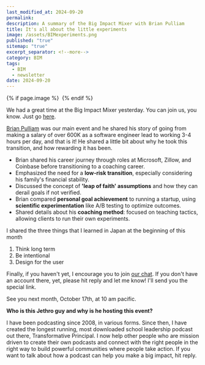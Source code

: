 ```yaml
---
last_modified_at: 2024-09-20
permalink: 
description: A summary of the Big Impact Mixer with Brian Pulliam
title: It's all about the little experiments
image: /assets/BIMexperiments.png
published: "true"
sitemap: "true"
excerpt_separator: <!--more-->
category: BIM
tags:
  - BIM
  - newsletter
date: 2024-09-20
---
```



{% if page.image %} <img src="{{ page.image }}" alt=""> {% endif %}

We had a great time at the Big Impact Mixer yesterday. You can join us, you know. Just go [here](https://bigimpactmixer.com). 

[Brian Pulliam](https://www.linkedin.com/in/briankpulliam/) was our main event and he shared his story of going from making a salary of over 600K as a software engineer lead to working 3-4 hours per day, and that is it! He shared a little bit about why he took this transition, and how rewarding it has been. 

- Brian shared his career journey through roles at Microsoft, Zillow, and Coinbase before transitioning to a coaching career.
- Emphasized the need for a **low-risk transition**, especially considering his family's financial stability.
- Discussed the concept of **'leap of faith' assumptions** and how they can derail goals if not verified. 
- Brian compared **personal goal achievement** to running a startup, using **scientific experimentation** like A/B testing to optimize outcomes.
- Shared details about his **coaching method**: focused on teaching tactics, allowing clients to run their own experiments.

I shared the three things that I learned in Japan at the beginning of this month
1. Think long term
2. Be intentional
3. Design for the user

Finally, if you haven't yet, I encourage you to join [our chat](https://chat.bigimpactmixer.com). If you don't have an account there, yet, please hit reply and let me know! I'll send you the special link. 

See you next month, October 17th, at 10 am pacific. 

**Who is this Jethro guy and why is he hosting this event?** 

I have been podcasting since 2008, in various forms. Since then, I have created the longest running, most downloaded school leadership podcast out there, Transformative Principal. I now help other people who are mission driven to create their own podcasts and connect with the right people in the right way to build powerful communities where people take action. If you want to talk about how a podcast can help you make a big impact, hit reply. 